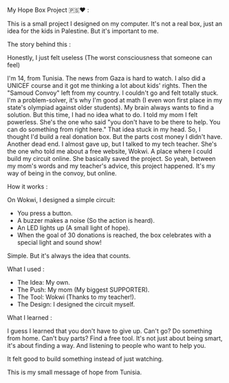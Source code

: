 My Hope Box Project 🇵🇸❤️ :

This is a small project I designed on my computer. It's not a real box, just an idea for the kids in Palestine. But it's important to me.


The story behind this :

Honestly, I just felt useless (The worst consciousness that someone can feel)

I'm 14, from Tunisia. The news from Gaza is hard to watch. I also did a UNICEF course and it got me thinking a lot about kids' rights. Then the "Samoud Convoy" left from my country. I couldn't go and felt totally stuck.
I'm a problem-solver, it's why I'm good at math (I even won first place in my state's olympiad against older students). My brain always wants to find a solution. But this time, I had no idea what to do.
I told my mom I felt powerless. She's the one who said "you don't have to be there to help. You can do something from right here." That idea stuck in my head.
So, I thought I'd build a real donation box. But the parts cost money I didn't have. Another dead end. I almost gave up, but I talked to my tech teacher. She's the one who told me about a free website, Wokwi. A place where I could build my circuit online. She basically saved the project.
So yeah, between my mom's words and my teacher's advice, this project happened. It's my way of being in the convoy, but online.


How it works :

On Wokwi, I designed a simple circuit:
* You press a button.
* A buzzer makes a noise (So the action is heard).
* An LED lights up (A small light of hope).
* When the goal of 30 donations is reached, the box celebrates with a special light and sound show!

Simple. But it's always the idea that counts.



What I used :

* The Idea: My own.
* The Push: My mom (My biggest SUPPORTER).
* The Tool: Wokwi (Thanks to my teacher!).
* The Design: I designed the circuit myself.


What I learned :

I guess I learned that you don't have to give up. Can't go? Do something from home. Can't buy parts? Find a free tool. It's not just about being smart, it's about finding a way. And listening to people who want to help you.

It felt good to build something instead of just watching.


This is my small message of hope from Tunisia.

